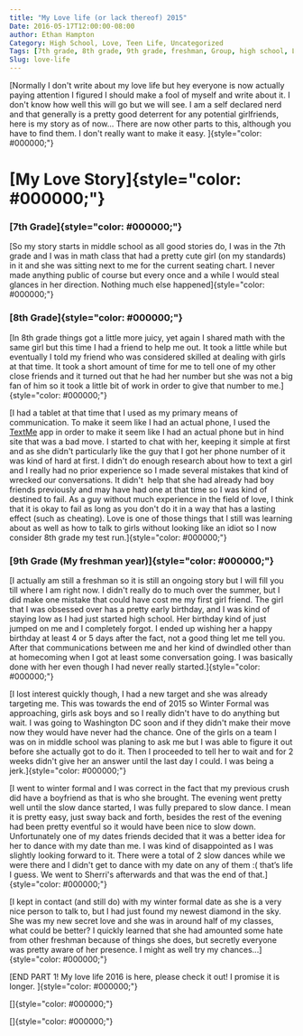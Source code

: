 ```yaml
---
title: "My Love life (or lack thereof) 2015"
Date: 2016-05-17T12:00:00-08:00
author: Ethan Hampton
Category: High School, Love, Teen Life, Uncategorized
Tags: [7th grade, 8th grade, 9th grade, freshman, Group, high school, Love, Nerd, Never works out, Problems, series, Story, Teen, unexperienced]
Slug: love-life
---
```


[Normally I don't write about my love life but hey everyone is now
actually paying attention I figured I should make a fool of myself and
write about it. I don't know how well this will go but we will see. I am
a self declared nerd and that generally is a pretty good deterrent for
any potential girlfriends, here is my story as of now... There are now
other parts to this, although you have to find them. I don't really want
to make it easy.
]{style="color: #000000;"}

[My Love Story]{style="color: #000000;"}
========================================

### [7th Grade]{style="color: #000000;"}

[So my story starts in middle school as all good stories do, I was in
the 7th grade and I was in math class that had a pretty cute girl (on my
standards) in it and she was sitting next to me for the current seating
chart. I never made anything public of course but every once and a while
I would steal glances in her direction. Nothing much else
happened]{style="color: #000000;"}

### [8th Grade]{style="color: #000000;"}

[In 8th grade things got a little more juicy, yet again I shared math
with the same girl but this time I had a friend to help me out. It took
a little while but eventually I told my friend who was considered
skilled at dealing with girls at that time. It took a short amount of
time for me to tell one of my other close friends and it turned out that
he had her number but she was not a big fan of him so it took a little
bit of work in order to give that number to
me.]{style="color: #000000;"}

[I had a tablet at that time that I used as my primary means of
communication. To make it seem like I had an actual phone, I used the
[TextMe](http://sh.st/PcLml) app in order to make it seem like I had an
actual phone but in hind site that was a bad move. I started to chat
with her, keeping it simple at first and as she didn't particularly like
the guy that I got her phone number of it was kind of hard at first. I
didn't do enough research about how to text a girl and I really had no
prior experience so I made several mistakes that kind of wrecked our
conversations. It didn't  help that she had already had boy friends
previously and may have had one at that time so I was kind of destined
to fail. As a guy without much experience in the field of love, I think
that it is okay to fail as long as you don't do it in a way that has a
lasting effect (such as cheating). Love is one of those things that I
still was learning about as well as how to talk to girls without looking
like an idiot so I now consider 8th grade my test
run.]{style="color: #000000;"}

### [9th Grade (My freshman year)]{style="color: #000000;"}

[I actually am still a freshman so it is still an ongoing story but I
will fill you till where I am right now. I didn't really do to much over
the summer, but I did make one mistake that could have cost me my first
girl friend. The girl that I was obsessed over has a pretty early
birthday, and I was kind of staying low as I had just started high
school. Her birthday kind of just jumped on me and I completely forgot.
I ended up wishing her a happy birthday at least 4 or 5 days after the
fact, not a good thing let me tell you. After that communications
between me and her kind of dwindled other than at homecoming when I got
at least some conversation going. I was basically done with her even
though I had never really started.]{style="color: #000000;"}

[I lost interest quickly though, I had a new target and she was already
targeting me. This was towards the end of 2015 so Winter Formal was
approaching, girls ask boys and so I really didn't have to do anything
but wait. I was going to Washington DC soon and if they didn't make
their move now they would have never had the chance. One of the girls on
a team I was on in middle school was planing to ask me but I was able to
figure it out before she actually got to do it. Then I proceeded to tell
her to wait and for 2 weeks didn't give her an answer until the last day
I could. I was being a jerk.]{style="color: #000000;"}

[I went to winter formal and I was correct in the fact that my previous
crush did have a boyfriend as that is who she brought. The evening went
pretty well until the slow dance started, I was fully prepared to slow
dance. I mean it is pretty easy, just sway back and forth, besides the
rest of the evening had been pretty eventful so it would have been nice
to slow down. Unfortunately one of my dates friends decided that it was
a better idea for her to dance with my date than me. I was kind of
disappointed as I was slightly looking forward to it. There were a total
of 2 slow dances while we were there and I didn't get to dance with my
date on any of them :( that’s life I guess. We went to Sherri's
afterwards and that was the end of that.]{style="color: #000000;"}

[I kept in contact (and still do) with my winter formal date as she is a
very nice person to talk to, but I had just found my newest diamond in
the sky. She was my new secret love and she was in around half of my
classes, what could be better? I quickly learned that she had amounted
some hate from other freshman because of things she does, but secretly
everyone was pretty aware of her presence. I might as well try my
chances...]{style="color: #000000;"}

[END PART 1! My love life 2016 is here, please check it out! I promise
it is longer.
]{style="color: #000000;"}

[<!-- Start of SimpleHitCounter Code -->]{style="color: #000000;"}

[<!-- End of SimpleHitCounter Code -->]{style="color: #000000;"}
